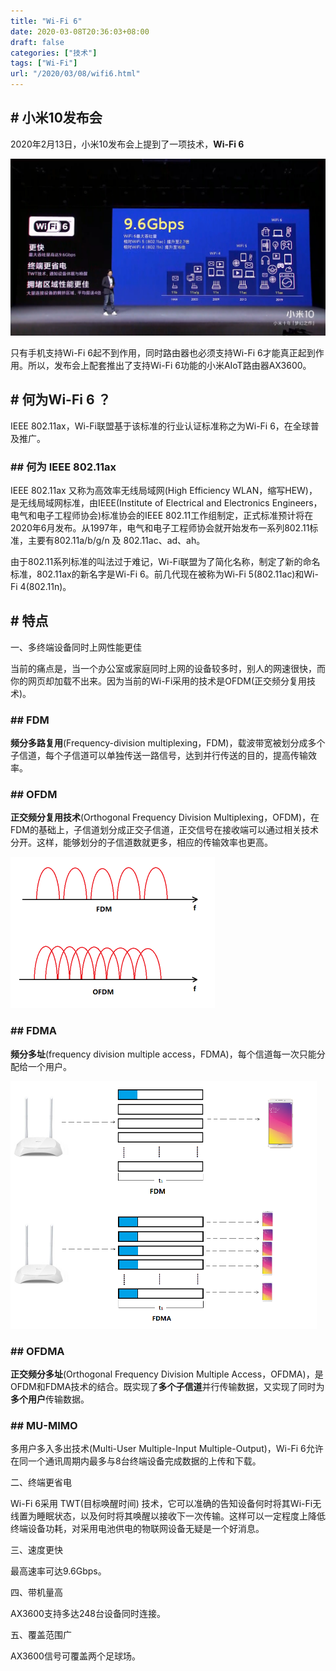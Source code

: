 ```yaml
---
title: "Wi-Fi 6"
date: 2020-03-08T20:36:03+08:00
draft: false
categories: ["技术"]
tags: ["Wi-Fi"]
url: "/2020/03/08/wifi6.html"
---
```


## # 小米10发布会

2020年2月13日，小米10发布会上提到了一项技术，**Wi-Fi 6**

![](/images/wifi6.png)

只有手机支持Wi-Fi 6起不到作用，同时路由器也必须支持Wi-Fi 6才能真正起到作用。所以，发布会上配套推出了支持Wi-Fi 6功能的小米AIoT路由器AX3600。

## # 何为Wi-Fi 6 ？

IEEE 802.11ax，Wi-Fi联盟基于该标准的行业认证标准称之为Wi-Fi 6，在全球普及推广。

### ## 何为 IEEE 802.11ax

IEEE 802.11ax 又称为高效率无线局域网(High Efficiency WLAN，缩写HEW)，是无线局域网标准，由IEEE(Institute of Electrical and Electronics Engineers，电气和电子工程师协会)标准协会的IEEE 802.11工作组制定，正式标准预计将在2020年6月发布。从1997年，电气和电子工程师协会就开始发布一系列802.11标准，主要有802.11a/b/g/n 及 802.11ac、ad、ah。

由于802.11系列标准的叫法过于难记，Wi-Fi联盟为了简化名称，制定了新的命名标准，802.11ax的新名字是Wi-Fi 6。前几代现在被称为Wi-Fi 5(802.11ac)和Wi-Fi 4(802.11n)。

## # 特点

一、多终端设备同时上网性能更佳

当前的痛点是，当一个办公室或家庭同时上网的设备较多时，别人的网速很快，而你的网页却加载不出来。因为当前的Wi-Fi采用的技术是OFDM(正交频分复用技术)。

### ## FDM

**频分多路复用**(Frequency-division multiplexing，FDM)，载波带宽被划分成多个子信道，每个子信道可以单独传送一路信号，达到并行传送的目的，提高传输效率。

### ## OFDM

**正交频分复用技术**(Orthogonal Frequency Division Multiplexing，OFDM)，在FDM的基础上，子信道划分成正交子信道，正交信号在接收端可以通过相关技术分开。这样，能够划分的子信道数就更多，相应的传输效率也更高。

<img src="/images/wifi6_fdm_ofdm.png" style="zoom:50%;" />

### ## FDMA

**频分多址**(frequency division multiple access，FDMA)，每个信道每一次只能分配给一个用户。

<img src="/images/wifi6_fdm_fdma.png" style="zoom:50%;" />

### ## OFDMA

**正交频分多址**(Orthogonal Frequency Division Multiple Access，OFDMA)，是OFDM和FDMA技术的结合。既实现了**多个子信道**并行传输数据，又实现了同时为**多个用户**传输数据。

### ## MU-MIMO

多用户多入多出技术(Multi-User Multiple-Input Multiple-Output)，Wi-Fi 6允许在同一个通讯周期内最多与8台终端设备完成数据的上传和下载。

二、终端更省电

Wi-Fi 6采用 TWT(目标唤醒时间) 技术，它可以准确的告知设备何时将其Wi-Fi无线置为睡眠状态，以及何时将其唤醒以接收下一次传输。这样可以一定程度上降低终端设备功耗，对采用电池供电的物联网设备无疑是一个好消息。

三、速度更快

最高速率可达9.6Gbps。

四、带机量高

AX3600支持多达248台设备同时连接。

五、覆盖范围广

AX3600信号可覆盖两个足球场。






































